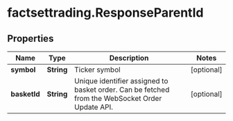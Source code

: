 # factsettrading.ResponseParentId

## Properties

Name | Type | Description | Notes
------------ | ------------- | ------------- | -------------
**symbol** | **String** | Ticker symbol | [optional] 
**basketId** | **String** | Unique identifier assigned to basket order. Can be fetched from the WebSocket Order Update API. | [optional] 


